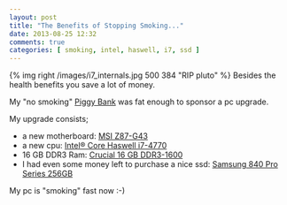 ```yaml
---
layout: post
title: "The Benefits of Stopping Smoking..."
date: 2013-08-25 12:32
comments: true
categories: [ smoking, intel, haswell, i7, ssd ] 
---
```


{% img right /images/i7_internals.jpg 500 384 "RIP pluto" %} 
Besides the health benefits you save a lot of money. 

My "no smoking" <a href="http://en.wikipedia.org/wiki/Piggy_bank">Piggy Bank</a> was fat enough to sponsor a pc upgrade.

My upgrade consists;

* a new motherboard: <a href="http://www.alternate.be/MSI/MSI+Z87-G43/html/product/1080883/">MSI Z87-G43</a>
* a new cpu: <a href="http://www.alternate.be/Intel(R)/Intel(R)+Core(TM)_i7-4770/html/product/1063381/?tk=7&lk=5333">Intel® Core Haswell i7-4770</a> 
* 16 GB DDR3 Ram: <a href="http://www.alternate.be/Crucial/Crucial+16_GB_DDR3-1600_Kit/html/product/1024065/">Crucial 16 GB DDR3-1600</a>
* I had even some money left to purchase a nice ssd: <a href="http://www.komplett.be/komplett/product/zkb-01com/20183020/samsung-840-pro-series-256gb/details.aspx">Samsung 840 Pro Series 256GB</a>

My pc is "smoking" fast now :-)

